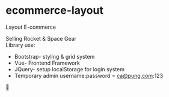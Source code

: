 # ecommerce-layout
Layout E-commerce

Selling Rocket & Space Gear  
Library use:  
- Bootstrap- styling & grid system
- Vue- Frontend Framework
- JQuery- setup localStorage for login system
- Temporary admin username:password = ca@pung.com:123

:rocket: